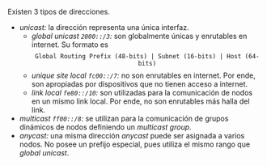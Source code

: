 Existen 3 tipos de direcciones.
- *unicast:* la dirección representa una única interfaz.
	- *global unicast $\texttt{2000::/3}$:* son globalmente únicas y enrutables en internet. Su formato es $$\texttt{Global Routing Prefix (48-bits) | Subnet (16-bits) | Host (64-bits)}$$
	- *unique site local $\texttt{fc00::/7}$:* no son enrutables en internet. Por ende, son apropiadas por dispositivos que no tienen acceso a internet.
	- *link local $\texttt{fe80::/10}$:* son utilizadas para la comunicación de nodos en un mismo link local. Por ende, no son enrutables más halla del link.
- *multicast $\texttt{ff00::/8}$:* se utilizan para la comunicación de grupos dinámicos de nodos definiendo un *multicast group*.
- *anycast:* una misma dirección *anycast* puede ser asignada a varios nodos. No posee un prefijo especial, pues utiliza el mismo rango que *global unicast*.